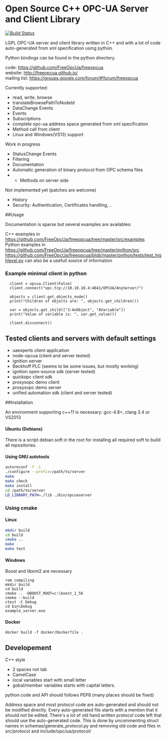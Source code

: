 Open Source C++ OPC-UA Server and Client Library
========
[![Build Status](https://travis-ci.org/FreeOpcUa/freeopcua.svg?branch=master)](https://travis-ci.org/FreeOpcUa/freeopcua)

LGPL OPC-UA server and client library written in C++ and with a lot of code auto-generated from xml specification using python.  

Python bindings can be found in the python directory.

code: https://github.com/FreeOpcUa/freeopcua  
website: http://freeopcua.github.io/  
mailing list: https://groups.google.com/forum/#!forum/freeopcua  


Currently supported:
* read, write, browse
* translateBrowsePathToNodeId
* DataChange Events
* Events
* Subscriptions
* complete opc-ua address space generated from xml specification
* Method call from client
* Linux and Windows(VS13) support

Work in progress
* StatusChange Events
* Filtering
* Documentation
* Automatic generation of binary protocol from OPC schema files 
* * Methods on server side

Not implemented yet (patches are welcome)
* History
* Security: Authentication, Certificates handling, ..


##Usage

Documentation is sparse but several examples are availables:

C++ examples in https://github.com/FreeOpcUa/freeopcua/tree/master/src/examples  
Python examples in https://github.com/FreeOpcUa/freeopcua/tree/master/python/src  
https://github.com/FreeOpcUa/freeopcua/blob/master/python/tests/test_highlevel.py can also be a usefull source of information

### Example minimal client in python
```
  client = opcua.Client(False)
  client.connect("opc.tcp://10.10.10.4:4841/OPCUA/AnyServer/")

  objects = client.get_objects_node()
  print("Children of objects are: ", objects.get_children())

  var = objects.get_child(["3:AnObject", "AVariable"])
  print("Value of variable is: ", var.get_value())
  
  client.disconnect()
```


## Tested clients and servers with default settings
* uaexperts client application
* node-opcua (client and server tested)
* ignition server
* Beckhoff PLC (seems to be some issues, but mostly working)
* ignition open-source sdk (server tested)
* quickopc client sdk
* prosysopc demo client 
* prosysopc demo server 
* unified automation sdk (client and server tested)


##Installation

An environment supporting c++11 is necessary: gcc-4.8+, clang 3.4 or VS2013


#### Ubuntu (Debians)
There is a script debian.soft in the root for installing all required soft to build all repositories.

#### Using GNU autotools

```sh
autoreconf -f -i
./configure --prefix=/path/to/server
make 
make check
make install
cd /path/to/server
LD_LIBRARY_PATH=./lib ./bin/opcuaserver
```
### Using cmake

#### Linux
```sh
mkdir build
cd build
cmake ..
make
make test
```
#### Windows
Boost and libxml2 are necessary
```
rem compiling
mkdir build
cd build
cmake .. -DBOOST_ROOT=c:\boost_1_56
cmake --build
ctest -C Debug
cd bin\Debug
example_server.exe
```

#### Docker

```
docker build -f docker/Dockerfile .
```

## Developement

C++ style
* 2 spaces not tab
* CamelCase
* local variables start with small letter
* gobal/member variables starts with capital letters. 

python code and API should follows PEP8 (many places should be fixed)

Address space and most protocol code are auto-generated and should not be modified directly. Every auto-generated file starts with a mention that it should not be edited.
There's a lot of old hand written protocol code left that should use the auto-generated code. This is done by uncommenting struct names in schemas/generate_protocol.py and removing old code and files in src/protocol and include/opc/ua/protocol/


